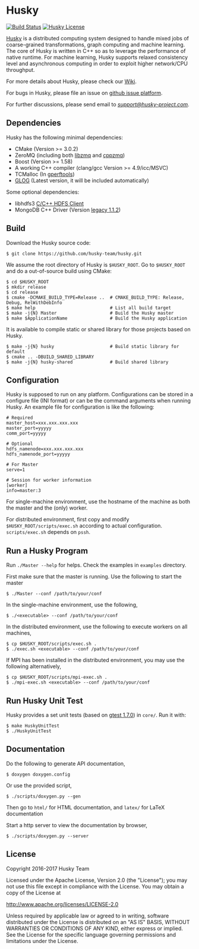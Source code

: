 Husky
=======

[![Build Status](https://travis-ci.org/husky-team/husky.svg?branch=master)](https://travis-ci.org/husky-team/husky)
[![Husky License](https://img.shields.io/badge/license-Apache%202.0-blue.svg)](https://github.com/husky-team/husky/blob/master/LICENSE)

[Husky](http://www.husky-project.com/) is a distributed computing system designed to handle mixed jobs of coarse-grained transformations, graph computing and machine learning. The core of Husky is written in C++ so as to leverage the performance of native runtime. For machine learning, Husky supports relaxed consistency level and asynchronous computing in order to exploit higher network/CPU throughput.

For more details about Husky, please check our [Wiki](https://github.com/husky-team/husky/wiki).

For bugs in Husky, please file an issue on [github issue platform](https://github.com/husky-team/husky/issues).

For further discussions, please send email to *support@husky-project.com*.

Dependencies
-------------

Husky has the following minimal dependencies:

* CMake (Version >= 3.0.2)
* ZeroMQ (including both [libzmq](https://github.com/zeromq/libzmq) and [cppzmq](https://github.com/zeromq/cppzmq))
* Boost (Version >= 1.58)
* A working C++ compiler (clang/gcc Version >= 4.9/icc/MSVC)
* TCMalloc (In [gperftools](https://github.com/gperftools/gperftools))
* [GLOG](https://github.com/google/glog) (Latest version, it will be included automatically)

Some optional dependencies:

* libhdfs3 [C/C++ HDFS Client](https://github.com/Pivotal-Data-Attic/pivotalrd-libhdfs3)
* MongoDB C++ Driver (Version [legacy 1.1.2](https://github.com/mongodb/mongo-cxx-driver/tree/legacy))

Build
-----

Download the Husky source code:

    $ git clone https://github.com/husky-team/husky.git

We assume the root directory of Husky is `$HUSKY_ROOT`. Go to `$HUSKY_ROOT` and do a out-of-source build using CMake:

    $ cd $HUSKY_ROOT
    $ mkdir release
    $ cd release
    $ cmake -DCMAKE_BUILD_TYPE=Release ..  # CMAKE_BUILD_TYPE: Release, Debug, RelWithDebInfo
    $ make help                            # List all build target
    $ make -j{N} Master                    # Build the Husky master
    $ make $ApplicationName                # Build the Husky application

It is available to compile static or shared library for those projects based on Husky.

    $ make -j{N} husky                     # Build static library for default
    $ cmake .. -DBUILD_SHARED_LIBRARY
    $ make -j{N} husky-shared              # Build shared library

Configuration
-------------

Husky is supposed to run on any platform. Configurations can be stored in a configure file (INI format) or can be the command arguments when running Husky. An example file for configuration is like the following:

    # Required
    master_host=xxx.xxx.xxx.xxx
    master_port=yyyyy
    comm_port=yyyyy

    # Optional
    hdfs_namenode=xxx.xxx.xxx.xxx
    hdfs_namenode_port=yyyyy

    # For Master
    serve=1

    # Session for worker information
    [worker]
    info=master:3


For single-machine environment, use the hostname of the machine as both the master and the (only) worker.

For distributed environment, first copy and modify `$HUSKY_ROOT/scripts/exec.sh` according to actual configuration. `scripts/exec.sh` depends on `pssh`.

Run a Husky Program
--------------------

Run `./Master --help` for helps. Check the examples in `examples` directory.

First make sure that the master is running. Use the following to start the master

    $ ./Master --conf /path/to/your/conf

In the single-machine environment, use the following,

    $ ./<executable> --conf /path/to/your/conf

In the distributed environment, use the following to execute workers on all machines,

    $ cp $HUSKY_ROOT/scripts/exec.sh .
    $ ./exec.sh <executable> --conf /path/to/your/conf

If MPI has been installed in the distributed environment, you may use the following alternatively,

    $ cp $HUSKY_ROOT/scripts/mpi-exec.sh .
    $ ./mpi-exec.sh <executable> --conf /path/to/your/conf

Run Husky Unit Test
--------------------

Husky provides a set unit tests (based on [gtest 1.7.0](https://github.com/google/googletest)) in `core/`. Run it with:

    $ make HuskyUnitTest
    $ ./HuskyUnitTest

Documentation
---------------

Do the following to generate API documentation,

    $ doxygen doxygen.config

Or use the provided script,

    $ ./scripts/doxygen.py --gen

Then go to `html/` for HTML documentation, and `latex/` for LaTeX documentation

Start a http server to view the documentation by browser,

    $ ./scripts/doxygen.py --server

License
---------------

Copyright 2016-2017 Husky Team

Licensed under the Apache License, Version 2.0 (the "License");
you may not use this file except in compliance with the License.
You may obtain a copy of the License at

http://www.apache.org/licenses/LICENSE-2.0

Unless required by applicable law or agreed to in writing, software
distributed under the License is distributed on an "AS IS" BASIS,
WITHOUT WARRANTIES OR CONDITIONS OF ANY KIND, either express or implied.
See the License for the specific language governing permissions and
limitations under the License.
